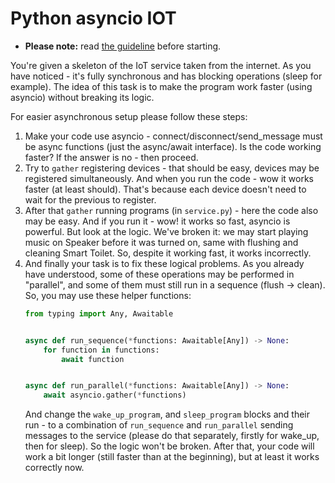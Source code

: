 # Python asyncio IOT

- **Please note:** read [the guideline](https://github.com/mate-academy/py-task-guideline/blob/main/README.md)
before starting.

You're given a skeleton of the IoT service taken from the internet.
As you have noticed - it's fully synchronous and has blocking operations (sleep for example).
The idea of this task is to make the program work faster (using asyncio) without breaking its logic.

For easier asynchronous setup please follow these steps:
1. Make your code use asyncio - connect/disconnect/send_message must be async functions (just the async/await interface). 
   Is the code working faster? If the answer is no - then proceed.
2. Try to `gather` registering devices - that should be easy, devices may be registered simultaneously.
   And when you run the code - wow it works faster (at least should). 
   That's because each device doesn't need to wait for the previous to register.
3. After that `gather` running programs (in `service.py`) - here the code also may be easy.
   And if you run it - wow! it works so fast, asyncio is powerful. But look at the logic.
   We've broken it: we may start playing music on Speaker before it was turned on, 
   same with flushing and cleaning Smart Toilet. So, despite it working fast, it works incorrectly.
4. And finally your task is to fix these logical problems. As you already have understood, some of these
   operations may be performed in "parallel", and some of them must still run in a sequence (flush -> clean).
   So, you may use these helper functions:
    ```python
    from typing import Any, Awaitable
    
    
    async def run_sequence(*functions: Awaitable[Any]) -> None:
        for function in functions:
            await function
    
    
    async def run_parallel(*functions: Awaitable[Any]) -> None:
        await asyncio.gather(*functions)
    ```
   And change the `wake_up_program`, and `sleep_program` blocks and their run - to a combination of
   `run_sequence` and `run_parallel` sending messages to the service (please do that separately, firstly for wake_up, then for sleep). 
   So the logic won't be broken. After that, your code will work a bit longer (still faster than at the beginning), 
   but at least it works correctly now.
    



